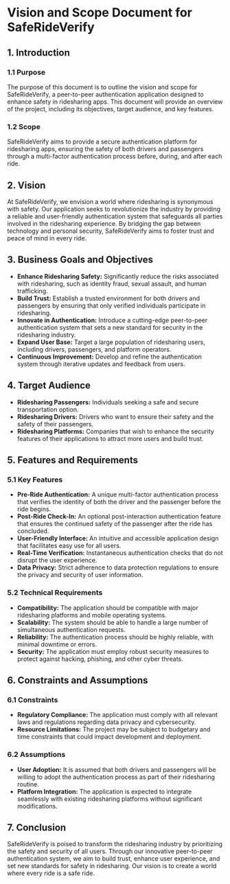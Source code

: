 # Vision and Scope Document for SafeRideVerify

## 1. Introduction

### 1.1 Purpose
The purpose of this document is to outline the vision and scope for SafeRideVerify, a peer-to-peer authentication application designed to enhance safety in ridesharing apps. This document will provide an overview of the project, including its objectives, target audience, and key features.

### 1.2 Scope
SafeRideVerify aims to provide a secure authentication platform for ridesharing apps, ensuring the safety of both drivers and passengers through a multi-factor authentication process before, during, and after each ride.

## 2. Vision

At SafeRideVerify, we envision a world where ridesharing is synonymous with safety. Our application seeks to revolutionize the industry by providing a reliable and user-friendly authentication system that safeguards all parties involved in the ridesharing experience. By bridging the gap between technology and personal security, SafeRideVerify aims to foster trust and peace of mind in every ride.

## 3. Business Goals and Objectives

- **Enhance Ridesharing Safety:** Significantly reduce the risks associated with ridesharing, such as identity fraud, sexual assault, and human trafficking.
- **Build Trust:** Establish a trusted environment for both drivers and passengers by ensuring that only verified individuals participate in ridesharing.
- **Innovate in Authentication:** Introduce a cutting-edge peer-to-peer authentication system that sets a new standard for security in the ridesharing industry.
- **Expand User Base:** Target a large population of ridesharing users, including drivers, passengers, and platform operators.
- **Continuous Improvement:** Develop and refine the authentication system through iterative updates and feedback from users.

## 4. Target Audience

- **Ridesharing Passengers:** Individuals seeking a safe and secure transportation option.
- **Ridesharing Drivers:** Drivers who want to ensure their safety and the safety of their passengers.
- **Ridesharing Platforms:** Companies that wish to enhance the security features of their applications to attract more users and build trust.

## 5. Features and Requirements

### 5.1 Key Features

- **Pre-Ride Authentication:** A unique multi-factor authentication process that verifies the identity of both the driver and the passenger before the ride begins.
- **Post-Ride Check-In:** An optional post-interaction authentication feature that ensures the continued safety of the passenger after the ride has concluded.
- **User-Friendly Interface:** An intuitive and accessible application design that facilitates easy use for all users.
- **Real-Time Verification:** Instantaneous authentication checks that do not disrupt the user experience.
- **Data Privacy:** Strict adherence to data protection regulations to ensure the privacy and security of user information.

### 5.2 Technical Requirements

- **Compatibility:** The application should be compatible with major ridesharing platforms and mobile operating systems.
- **Scalability:** The system should be able to handle a large number of simultaneous authentication requests.
- **Reliability:** The authentication process should be highly reliable, with minimal downtime or errors.
- **Security:** The application must employ robust security measures to protect against hacking, phishing, and other cyber threats.

## 6. Constraints and Assumptions

### 6.1 Constraints

- **Regulatory Compliance:** The application must comply with all relevant laws and regulations regarding data privacy and cybersecurity.
- **Resource Limitations:** The project may be subject to budgetary and time constraints that could impact development and deployment.

### 6.2 Assumptions

- **User Adoption:** It is assumed that both drivers and passengers will be willing to adopt the authentication process as part of their ridesharing routine.
- **Platform Integration:** The application is expected to integrate seamlessly with existing ridesharing platforms without significant modifications.

## 7. Conclusion

SafeRideVerify is poised to transform the ridesharing industry by prioritizing the safety and security of all users. Through our innovative peer-to-peer authentication system, we aim to build trust, enhance user experience, and set new standards for safety in ridesharing. Our vision is to create a world where every ride is a safe ride.
